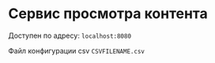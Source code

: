 # Cервис просмотра контента
Доступен по адресу: ```localhost:8080``` 

Файл конфигурации csv  ```CSVFILENAME.csv```
